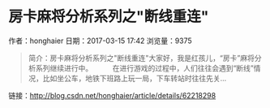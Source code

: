 # 房卡麻将分析系列之"断线重连"
作者：honghaier
日期：2017-03-15 17:42
浏览量：9375
> 简介：房卡麻将分析系列之"断线重连"大家好，我是红孩儿，“房卡”麻将分析系列继续进行中。          在进行游戏的过程中，人们往往会遇到“断线”情况，比如坐公车，地铁下班路上玩一局，下车转站时往往先关...

 链接：http://blog.csdn.net/honghaier/article/details/62218298
